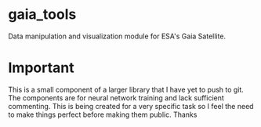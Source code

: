 # gaia_tools
Data manipulation and visualization module for ESA's Gaia Satellite.
 
# Important
This is a small component of a larger library that I have yet to push to git. The components are for neural network training and lack sufficient commenting. This is being created for a very specific task so I feel the need to make things perfect before making them public. 
Thanks
